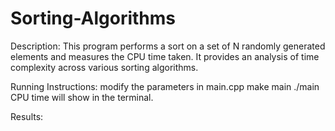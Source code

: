# Sorting-Algorithms

Description:
    This program performs a sort on a set of N randomly generated elements and measures the CPU time taken. It provides an analysis of time complexity across various sorting algorithms.

Running Instructions:
    modify the parameters in main.cpp
    make main
    ./main
    CPU time will show in the terminal.

Results: